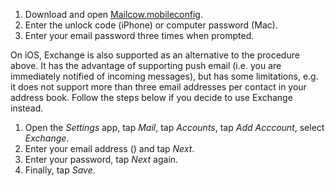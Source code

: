 1. Download and open <a class="client_var_link" href="mobileconfig.php">Mailcow.mobileconfig</a>.
2. Enter the unlock code (iPhone) or computer password (Mac).
3. Enter your email password three times when prompted.

On iOS, Exchange is also supported as an alternative to the procedure above. It has the advantage of supporting push email (i.e. you are immediately notified of incoming messages), but has some limitations, e.g. it does not support more than three email addresses per contact in your address book. Follow the steps below if you decide to use Exchange instead.

1. Open the *Settings* app, tap *Mail*, tap *Accounts*, tap *Add Acccount*, select *Exchange*.
2. Enter your email address<span class="client_variables_available"> (<code><span class="client_var_email"></span></code>)</span> and tap *Next*.
3. Enter your password, tap *Next* again.
4. Finally, tap *Save*.
